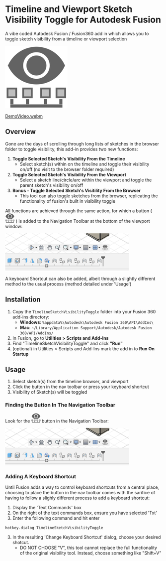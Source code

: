 # Timeline and Viewport Sketch Visibility Toggle for Autodesk Fusion
A vibe coded Autodesk Fusion / Fusion360 add in which allows you to toggle sketch visibility from a timeline or viewport selection

<img src="./Screenshots/TimelineVisibility128.svg" alt="Icon" height="200">

[DemoVideo.webm](https://github.com/user-attachments/assets/8b8db5a6-ace7-4474-909a-f767dca2c53a)


## Overview
Gone are the days of scrolling through long lists of sketches in the browser folder to toggle visibility, this add-in provides two new functions:
1. **Toggle Selected Sketch's Visibility From the Timeline**
    - Select sketch(s) within on the timeline and toggle their visibility on/off (no visit to the browser folder required) 
2. **Toggle Selected Sketch's Visibility From the Viewport**
    - Select a sketch line/circle/arc within the viewport and toggle the parent sketch's visibility on/off
3. **Bonus - Toggle Selected Sketch's Visitility From the Browser**
    - This tool can also toggle sketches from the browser, replicating the functionality of fusion's built in visibility toggle

All functions are achieved through the same action, for which a button ( <img src="./Screenshots/TimelineVisibility128.svg" alt="button" width="30"> ) is added to the Navigation Toolbar at the bottom of the viewport window:

![Navigation Bar Button](./Screenshots/NavbarButton.png) 

A keyboard Shortcut can also be added, albeit through a slightly different method to the usual process (method detailed under 'Usage') 


## Installation

1. Copy the `TimelineSketchVisibilityToggle` folder into your Fusion 360 add-ins directory:
   - **Windows**: `%appdata%\Autodesk\Autodesk Fusion 360\API\AddIns\`
   - **Mac**: `~/Library/Application Support/Autodesk/Autodesk Fusion 360/API/AddIns/`
2. In Fusion, go to **Utilities > Scripts and Add-Ins**
3. Find "TimelineSketchVisibilityToggle" and click **"Run"**
4. (optional) in Utilities > Scripts and Add-Ins mark the add in to **Run On Startup**


## Usage
1. Select sketch(s) from the timeline browser, and viewport 
2. Click the button in the nav toolbar or press your keyboard shortcut
3. Visibility of Sketch(s) will be toggled

### Finding the Button In The Navigation Toolbar
Look for the <img src="./Screenshots/TimelineVisibility128.svg" alt="button" width="30"> button in the Navigation Toolbar:

![Navigation Bar Button](./Screenshots/NavbarButton.png)

### Adding A Keyboard Shortcut
Until Fusion adds a way to control keyboard shortcuts from a central place, choosing to place the button in the nav toolbar comes with the sarifice of having to follow a slighly different process to add a keyboard shortcut:
1. Display the 'Text Commands' box
2. On the right of the text commands box, ensure you have selected 'Txt'
2. Enter the following command and hit enter
```
hotkey.dialog TimelineSketchVisibilityToggle
```
3. In the resulting 'Change Keyboard Shortcut' dialog, choose your desired shotcut. 
    - DO NOT CHOOSE "V", this tool cannot replace the full functionality of the original visibility tool. Instead, choose something like "Shift+V"
